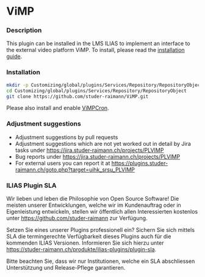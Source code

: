 ViMP
============
### Description
This plugin can be installed in the LMS ILIAS to implement an interface to the external video platform ViMP. To install, please read the [installation guide](doc/ILIAS_ViMP_Installation.pdf).

### Installation
```bash
mkdir -p Customizing/global/plugins/Services/Repository/RepositoryObject
cd Customizing/global/plugins/Services/Repository/RepositoryObject
git clone https://github.com/studer-raimann/ViMP.git
```

Please also install and enable [ViMPCron](https://github.com/studer-raimann/ViMPCron).

### Adjustment suggestions
* Adjustment suggestions by pull requests
* Adjustment suggestions which are not yet worked out in detail by Jira tasks under https://jira.studer-raimann.ch/projects/PLVIMP
* Bug reports under https://jira.studer-raimann.ch/projects/PLVIMP
* For external users you can report it at https://plugins.studer-raimann.ch/goto.php?target=uihk_srsu_PLVIMP

### ILIAS Plugin SLA
Wir lieben und leben die Philosophie von Open Source Software! Die meisten unserer Entwicklungen, welche wir im Kundenauftrag oder in Eigenleistung entwickeln, stellen wir öffentlich allen Interessierten kostenlos unter https://github.com/studer-raimann zur Verfügung.

Setzen Sie eines unserer Plugins professionell ein? Sichern Sie sich mittels SLA die termingerechte Verfügbarkeit dieses Plugins auch für die kommenden ILIAS Versionen. Informieren Sie sich hierzu unter https://studer-raimann.ch/produkte/ilias-plugins/plugin-sla.

Bitte beachten Sie, dass wir nur Institutionen, welche ein SLA abschliessen Unterstützung und Release-Pflege garantieren.
